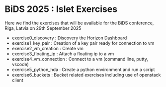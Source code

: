 # BiDS 2025 : Islet Exercises

Here we find the exercises that will be available for the BiDS conference, Riga, Latvia on 29th September 2025

- exercise0_discovery : Discovery the Horizon Dashboard
- exercise1_key_pair : Creation of a key pair ready for connection to vm
- exercise2_vm_creation : Create vm
- exercise3_floating_ip : Attach a floating ip to a vm
- exercise4_vm_connection : Connect to a vm (command line, putty, vscode)
- exercise5_python_hda : Create a python environment and run a script
- exercise6_buckets : Bucket related exercises including use of openstack client